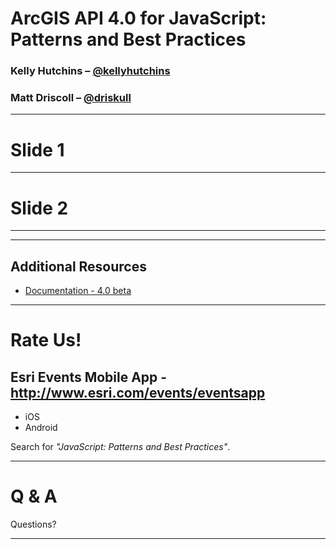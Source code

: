 <!-- .slide: data-background="./reveal.js/img/title.png" -->

<!-- Presenter: -->
# ArcGIS API 4.0 for JavaScript: Patterns and Best Practices

### Kelly Hutchins – [@kellyhutchins](https://twitter.com/kellyhutchins)
### Matt Driscoll – [@driskull](https://twitter.com/driskull)

---

# Slide 1

---

# Slide 2

---


---

## Additional Resources

- [Documentation - 4.0 beta](https://developers.arcgis.com/javascript/beta/)

---

# Rate Us!

## Esri Events Mobile App - http://www.esri.com/events/eventsapp

- iOS
- Android

Search for *"JavaScript: Patterns and Best Practices"*.

---

# Q & A

Questions?

---

<!-- .slide: data-background="./reveal.js/img/end.png" -->

